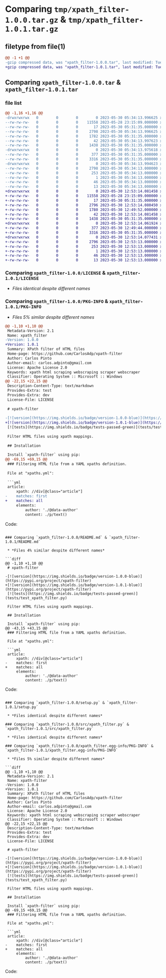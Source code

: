# Comparing `tmp/xpath_filter-1.0.0.tar.gz` & `tmp/xpath_filter-1.0.1.tar.gz`

## filetype from file(1)

```diff
@@ -1 +1 @@
-gzip compressed data, was "xpath_filter-1.0.0.tar", last modified: Tue May 30 05:34:14 2023, max compression
+gzip compressed data, was "xpath_filter-1.0.1.tar", last modified: Tue May 30 12:53:14 2023, max compression
```

## Comparing `xpath_filter-1.0.0.tar` & `xpath_filter-1.0.1.tar`

### file list

```diff
@@ -1,16 +1,16 @@
-drwxrwxrwx   0        0        0        0 2023-05-30 05:34:13.996625 xpath_filter-1.0.0/
--rw-rw-rw-   0        0        0    11558 2023-05-28 23:15:09.000000 xpath_filter-1.0.0/LICENSE
--rw-rw-rw-   0        0        0       17 2023-05-30 05:31:35.000000 xpath_filter-1.0.0/MANIFEST.in
--rw-rw-rw-   0        0        0     2798 2023-05-30 05:34:13.996625 xpath_filter-1.0.0/PKG-INFO
--rw-rw-rw-   0        0        0     1782 2023-05-30 05:31:35.000000 xpath_filter-1.0.0/README.md
--rw-rw-rw-   0        0        0       42 2023-05-30 05:34:13.997623 xpath_filter-1.0.0/setup.cfg
--rw-rw-rw-   0        0        0     1438 2023-05-30 05:31:35.000000 xpath_filter-1.0.0/setup.py
-drwxrwxrwx   0        0        0        0 2023-05-30 05:34:13.975618 xpath_filter-1.0.0/src/
--rw-rw-rw-   0        0        0      377 2023-05-30 05:31:35.000000 xpath_filter-1.0.0/src/__init__.py
--rw-rw-rw-   0        0        0     3316 2023-05-30 05:31:35.000000 xpath_filter-1.0.0/src/xpath_filter.py
-drwxrwxrwx   0        0        0        0 2023-05-30 05:34:13.994623 xpath_filter-1.0.0/xpath_filter.egg-info/
--rw-rw-rw-   0        0        0     2798 2023-05-30 05:34:13.000000 xpath_filter-1.0.0/xpath_filter.egg-info/PKG-INFO
--rw-rw-rw-   0        0        0      253 2023-05-30 05:34:13.000000 xpath_filter-1.0.0/xpath_filter.egg-info/SOURCES.txt
--rw-rw-rw-   0        0        0        1 2023-05-30 05:34:13.000000 xpath_filter-1.0.0/xpath_filter.egg-info/dependency_links.txt
--rw-rw-rw-   0        0        0       46 2023-05-30 05:34:13.000000 xpath_filter-1.0.0/xpath_filter.egg-info/requires.txt
--rw-rw-rw-   0        0        0       13 2023-05-30 05:34:13.000000 xpath_filter-1.0.0/xpath_filter.egg-info/top_level.txt
+drwxrwxrwx   0        0        0        0 2023-05-30 12:53:14.081458 xpath_filter-1.0.1/
+-rw-rw-rw-   0        0        0    11558 2023-05-28 23:15:09.000000 xpath_filter-1.0.1/LICENSE
+-rw-rw-rw-   0        0        0       17 2023-05-30 05:31:35.000000 xpath_filter-1.0.1/MANIFEST.in
+-rw-rw-rw-   0        0        0     2796 2023-05-30 12:53:14.080450 xpath_filter-1.0.1/PKG-INFO
+-rw-rw-rw-   0        0        0     1780 2023-05-30 12:49:52.000000 xpath_filter-1.0.1/README.md
+-rw-rw-rw-   0        0        0       42 2023-05-30 12:53:14.081458 xpath_filter-1.0.1/setup.cfg
+-rw-rw-rw-   0        0        0     1438 2023-05-30 05:31:35.000000 xpath_filter-1.0.1/setup.py
+drwxrwxrwx   0        0        0        0 2023-05-30 12:53:14.061924 xpath_filter-1.0.1/src/
+-rw-rw-rw-   0        0        0      377 2023-05-30 12:49:44.000000 xpath_filter-1.0.1/src/__init__.py
+-rw-rw-rw-   0        0        0     3316 2023-05-30 05:31:35.000000 xpath_filter-1.0.1/src/xpath_filter.py
+drwxrwxrwx   0        0        0        0 2023-05-30 12:53:14.077431 xpath_filter-1.0.1/xpath_filter.egg-info/
+-rw-rw-rw-   0        0        0     2796 2023-05-30 12:53:13.000000 xpath_filter-1.0.1/xpath_filter.egg-info/PKG-INFO
+-rw-rw-rw-   0        0        0      253 2023-05-30 12:53:13.000000 xpath_filter-1.0.1/xpath_filter.egg-info/SOURCES.txt
+-rw-rw-rw-   0        0        0        1 2023-05-30 12:53:13.000000 xpath_filter-1.0.1/xpath_filter.egg-info/dependency_links.txt
+-rw-rw-rw-   0        0        0       46 2023-05-30 12:53:13.000000 xpath_filter-1.0.1/xpath_filter.egg-info/requires.txt
+-rw-rw-rw-   0        0        0       13 2023-05-30 12:53:13.000000 xpath_filter-1.0.1/xpath_filter.egg-info/top_level.txt
```

### Comparing `xpath_filter-1.0.0/LICENSE` & `xpath_filter-1.0.1/LICENSE`

 * *Files identical despite different names*

### Comparing `xpath_filter-1.0.0/PKG-INFO` & `xpath_filter-1.0.1/PKG-INFO`

 * *Files 5% similar despite different names*

```diff
@@ -1,10 +1,10 @@
 Metadata-Version: 2.1
 Name: xpath_filter
-Version: 1.0.0
+Version: 1.0.1
 Summary: XPath filter of HTML files
 Home-page: https://github.com/CarlosAdp/xpath-filter
 Author: Carlos Pinto
 Author-email: carlos.adpinto@gmail.com
 License: Apache License 2.0
 Keywords: xpath html scraping webscraping scraper webscraper
 Classifier: Operating System :: Microsoft :: Windows
@@ -22,15 +22,15 @@
 Description-Content-Type: text/markdown
 Provides-Extra: test
 Provides-Extra: dev
 License-File: LICENSE
 
 # xpath-filter
 
-[![version](https://img.shields.io/badge/version-1.0.0-blue)](https://pypi.org/project/xpath-filter)
+[![version](https://img.shields.io/badge/version-1.0.1-blue)](https://pypi.org/project/xpath-filter)
 [![tests](https://img.shields.io/badge/tests-passed-green)](tests/test_xpath_filter.py)
 
 Filter HTML files using xpath mappings.
 
 ## Installation
 
 Install `xpath-filter` using pip:
@@ -69,15 +69,15 @@
 ### Filtering HTML file from a YAML xpaths definition.
 
 File at "xpaths.yml":
 
 ```yml
 article:
     xpath: //div[@class="article"]
-    matches: first
+    matches: all
     elements:
         author: './@data-author'
         content: ./p/text()
 ```
 
 Code:
```

### Comparing `xpath_filter-1.0.0/README.md` & `xpath_filter-1.0.1/README.md`

 * *Files 4% similar despite different names*

```diff
@@ -1,10 +1,10 @@
 # xpath-filter
 
-[![version](https://img.shields.io/badge/version-1.0.0-blue)](https://pypi.org/project/xpath-filter)
+[![version](https://img.shields.io/badge/version-1.0.1-blue)](https://pypi.org/project/xpath-filter)
 [![tests](https://img.shields.io/badge/tests-passed-green)](tests/test_xpath_filter.py)
 
 Filter HTML files using xpath mappings.
 
 ## Installation
 
 Install `xpath-filter` using pip:
@@ -43,15 +43,15 @@
 ### Filtering HTML file from a YAML xpaths definition.
 
 File at "xpaths.yml":
 
 ```yml
 article:
     xpath: //div[@class="article"]
-    matches: first
+    matches: all
     elements:
         author: './@data-author'
         content: ./p/text()
 ```
 
 Code:
```

### Comparing `xpath_filter-1.0.0/setup.py` & `xpath_filter-1.0.1/setup.py`

 * *Files identical despite different names*

### Comparing `xpath_filter-1.0.0/src/xpath_filter.py` & `xpath_filter-1.0.1/src/xpath_filter.py`

 * *Files identical despite different names*

### Comparing `xpath_filter-1.0.0/xpath_filter.egg-info/PKG-INFO` & `xpath_filter-1.0.1/xpath_filter.egg-info/PKG-INFO`

 * *Files 5% similar despite different names*

```diff
@@ -1,10 +1,10 @@
 Metadata-Version: 2.1
 Name: xpath-filter
-Version: 1.0.0
+Version: 1.0.1
 Summary: XPath filter of HTML files
 Home-page: https://github.com/CarlosAdp/xpath-filter
 Author: Carlos Pinto
 Author-email: carlos.adpinto@gmail.com
 License: Apache License 2.0
 Keywords: xpath html scraping webscraping scraper webscraper
 Classifier: Operating System :: Microsoft :: Windows
@@ -22,15 +22,15 @@
 Description-Content-Type: text/markdown
 Provides-Extra: test
 Provides-Extra: dev
 License-File: LICENSE
 
 # xpath-filter
 
-[![version](https://img.shields.io/badge/version-1.0.0-blue)](https://pypi.org/project/xpath-filter)
+[![version](https://img.shields.io/badge/version-1.0.1-blue)](https://pypi.org/project/xpath-filter)
 [![tests](https://img.shields.io/badge/tests-passed-green)](tests/test_xpath_filter.py)
 
 Filter HTML files using xpath mappings.
 
 ## Installation
 
 Install `xpath-filter` using pip:
@@ -69,15 +69,15 @@
 ### Filtering HTML file from a YAML xpaths definition.
 
 File at "xpaths.yml":
 
 ```yml
 article:
     xpath: //div[@class="article"]
-    matches: first
+    matches: all
     elements:
         author: './@data-author'
         content: ./p/text()
 ```
 
 Code:
```

